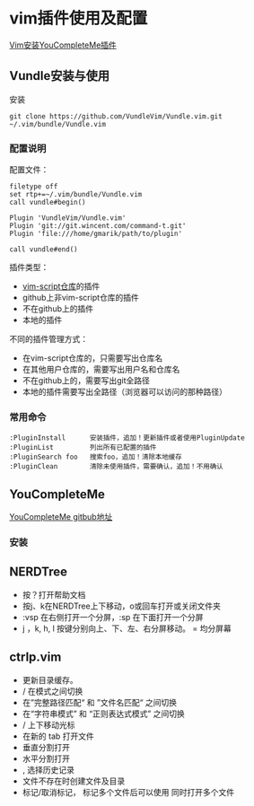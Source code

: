 # vim插件使用及配置

[Vim安装YouCompleteMe插件](https://blog.csdn.net/qq_33505303/article/details/68131862?locationNum=15&fps=1)

## Vundle安装与使用

安装
```
git clone https://github.com/VundleVim/Vundle.vim.git ~/.vim/bundle/Vundle.vim
```

### 配置说明

配置文件：

```vim
filetype off
set rtp+=~/.vim/bundle/Vundle.vim
call vundle#begin()

Plugin 'VundleVim/Vundle.vim'
Plugin 'git://git.wincent.com/command-t.git'
Plugin 'file:///home/gmarik/path/to/plugin'

call vundle#end()
```


插件类型：

* [vim-script仓库](http://vim-scripts.org/vim/scripts.html)的插件
* github上非vim-script仓库的插件
* 不在github上的插件
* 本地的插件

不同的插件管理方式：

* 在vim-script仓库的，只需要写出仓库名
* 在其他用户仓库的，需要写出用户名和仓库名
* 不在github上的，需要写出git全路径
* 本地的插件需要写出全路径（浏览器可以访问的那种路径）

### 常用命令

```
:PluginInstall		安装插件，追加！更新插件或者使用PluginUpdate
:PluginList			列出所有已配置的插件
:PluginSearch foo	搜索foo，追加！清除本地缓存
:PluginClean		清除未使用插件，需要确认，追加！不用确认
```

## YouCompleteMe

[YouCompleteMe gitbub地址](https://github.com/Valloric/YouCompleteMe)


### 安装


## NERDTree

* 按？打开帮助文档
* 按j、k在NERDTree上下移动，o或回车打开或关闭文件夹
* :vsp 在右侧打开一个分屏，:sp 在下面打开一个分屏 
* <c-w>j ，<c-w>k, <c-w>h, <c-w>l 按键分别向上、下、左、右分屏移动。 <c-w>= 均分屏幕

## ctrlp.vim

* <f5> 更新目录缓存。
* <c-f> / <c-b> 在模式之间切换
* <c-d> 在”完整路径匹配“ 和 ”文件名匹配“ 之间切换
* <c-r> 在“字符串模式” 和 “正则表达式模式” 之间切换
* <c-j> / <c-k> 上下移动光标
* <c-t> 在新的 tab 打开文件
* <c-v> 垂直分割打开
* <c-x> 水平分割打开
* <c-p>, <c-n> 选择历史记录
* <c-y> 文件不存在时创建文件及目录
* <c-z> 标记/取消标记， 标记多个文件后可以使用 <c-o> 同时打开多个文件
